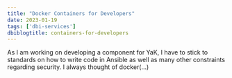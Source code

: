 ```yaml
---
title: "Docker Containers for Developers"
date: 2023-01-19
tags: ['dbi-services']
dbiblogtitle: containers-for-developers
---
```

As I am working on developing a component for YaK, I have to stick to standards on how to write code in Ansible as well as many other constraints regarding security. I always thought of docker(…)